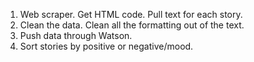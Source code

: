 1. Web scraper.
Get HTML code. Pull text for each story.
2. Clean the data.
Clean all the formatting out of the text.
3. Push data through Watson.
4. Sort stories by positive or negative/mood.